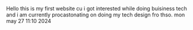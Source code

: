 Hello this is my first website cu i got interested while doing buisiness tech and i am currently procastonating on doing my tech design fro thso.
mon may 27 11:10 2024
